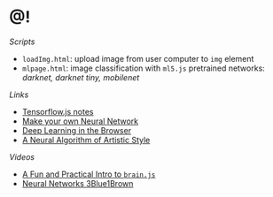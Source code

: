 # @!
*Scripts*
* `loadImg.html`: upload image from user computer to `img` element
* `mlpage.html`: image classification with `ml5.js` pretrained networks: *darknet, darknet tiny, mobilenet* 

*Links*
* <a href=https://www.ibiblio.org/e-notes/ml/notes.htm> Tensorflow.js notes </a>
* <a href=https://github.com/ProWhalen/AndrewNg-ML/blob/master/Make%20Your%20Own%20Neural%20Network.pdf> Make your own Neural Network </a>
* <a href=https://arxiv.org/pdf/1901.09388.pdf> Deep Learning in the Browser </a>
* <a href=https://arxiv.org/pdf/1508.06576.pdf> A Neural Algorithm of Artistic Style </a>

*Videos*
* <a href=https://youtu.be/6E6XecoTRVo> A Fun and Practical Intro to `brain.js` </a>
* <a href=//https://youtu.be/aircAruvnKk> Neural Networks 3Blue1Brown </a>
